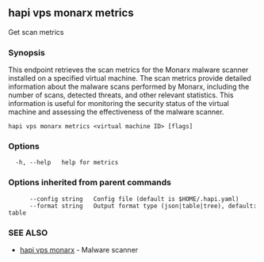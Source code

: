 ## hapi vps monarx metrics

Get scan metrics

### Synopsis

This endpoint retrieves the scan metrics for the Monarx malware scanner installed on a specified virtual machine. 
The scan metrics provide detailed information about the malware scans performed by Monarx, including the number of scans, 
detected threats, and other relevant statistics. 
This information is useful for monitoring the security status of the virtual machine and assessing the effectiveness of the malware scanner.

```
hapi vps monarx metrics <virtual machine ID> [flags]
```

### Options

```
  -h, --help   help for metrics
```

### Options inherited from parent commands

```
      --config string   Config file (default is $HOME/.hapi.yaml)
      --format string   Output format type (json|table|tree), default: table
```

### SEE ALSO

* [hapi vps monarx](hapi_vps_monarx.md)	 - Malware scanner

